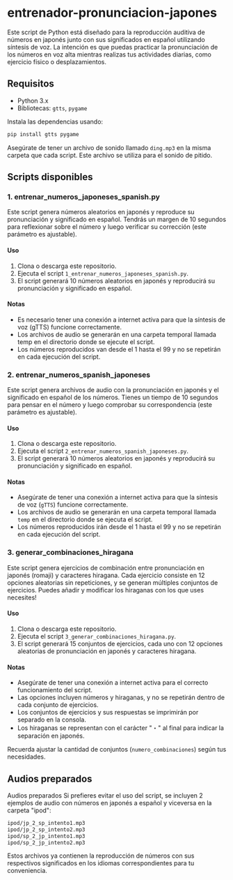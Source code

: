 # entrenador-pronunciacion-japones

Este script de Python está diseñado para la reproducción auditiva de números en japonés junto con sus significados en español utilizando síntesis de voz. La intención es que puedas practicar la pronunciación de los números en voz alta mientras realizas tus actividades diarias, como ejercicio físico o desplazamientos.

## Requisitos

- Python 3.x
- Bibliotecas: `gtts`, `pygame`

Instala las dependencias usando:

```bash
pip install gtts pygame
```

Asegúrate de tener un archivo de sonido llamado `ding.mp3` en la misma carpeta que cada script. Este archivo se utiliza para el sonido de pitido.

## Scripts disponibles

### 1. entrenar_numeros_japoneses_spanish.py

Este script genera números aleatorios en japonés y reproduce su pronunciación y significado en español. Tendrás un margen de 10 segundos para reflexionar sobre el número y luego verificar su corrección (este parámetro es ajustable).

#### Uso

1. Clona o descarga este repositorio.
2. Ejecuta el script `1_entrenar_numeros_japoneses_spanish.py`.
3. El script generará 10 números aleatorios en japonés y reproducirá su pronunciación y significado en español.

#### Notas

- Es necesario tener una conexión a internet activa para que la síntesis de voz (gTTS) funcione correctamente.
- Los archivos de audio se generarán en una carpeta temporal llamada temp en el directorio donde se ejecute el script.
- Los números reproducidos van desde el 1 hasta el 99 y no se repetirán en cada ejecución del script.

### 2. entrenar_numeros_spanish_japoneses

Este script genera archivos de audio con la pronunciación en japonés y el significado en español de los números. Tienes un tiempo de 10 segundos para pensar en el número y luego comprobar su correspondencia (este parámetro es ajustable).

#### Uso

1. Clona o descarga este repositorio.
2. Ejecuta el script `2_entrenar_numeros_spanish_japoneses.py`.
3. El script generará 10 números aleatorios en japonés y reproducirá su pronunciación y significado en español.

#### Notas

- Asegúrate de tener una conexión a internet activa para que la síntesis de voz (`gTTS`) funcione correctamente.
- Los archivos de audio se generarán en una carpeta temporal llamada `temp` en el directorio donde se ejecuta el script.
- Los números reproducidos irán desde el 1 hasta el 99 y no se repetirán en cada ejecución del script.

### 3. generar_combinaciones_hiragana

Este script genera ejercicios de combinación entre pronunciación en japonés (romaji) y caracteres hiragana. Cada ejercicio consiste en 12 opciones aleatorias sin repeticiones, y se generan múltiples conjuntos de ejercicios. Puedes añadir y modificar los hiraganas con los que uses necesites!

#### Uso

1. Clona o descarga este repositorio.
2. Ejecuta el script `3_generar_combinaciones_hiragana.py`.
3. El script generará 15 conjuntos de ejercicios, cada uno con 12 opciones aleatorias de pronunciación en japonés y caracteres hiragana.

#### Notas

- Asegúrate de tener una conexión a internet activa para el correcto funcionamiento del script.
- Las opciones incluyen números y hiraganas, y no se repetirán dentro de cada conjunto de ejercicios.
- Los conjuntos de ejercicios y sus respuestas se imprimirán por separado en la consola.
- Los hiraganas se representan con el carácter "・" al final para indicar la separación en japonés.

Recuerda ajustar la cantidad de conjuntos (`numero_combinaciones`) según tus necesidades.

## Audios preparados

Audios preparados
Si prefieres evitar el uso del script, se incluyen 2 ejemplos de audio con números en japonés a español y viceversa en la carpeta "ipod":

```bash
ipod/jp_2_sp_intento1.mp3
ipod/jp_2_sp_intento2.mp3
ipod/sp_2_jp_intento1.mp3
ipod/sp_2_jp_intento2.mp3
```

Estos archivos ya contienen la reproducción de números con sus respectivos significados en los idiomas correspondientes para tu conveniencia.
